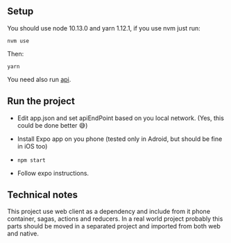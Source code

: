 
## Setup

You should use node 10.13.0 and yarn 1.12.1, if you use nvm just run:

`nvm use`

Then:

`yarn`

You need also run [api](https://github.com/marconucara/kiwi-homework-api).


## Run the project

- Edit app.json and set apiEndPoint based on you local network. (Yes, this could be done better :sweat_smile:)

- Install Expo app on you phone (tested only in Adroid, but should be fine in iOS too)

- `npm start`

- Follow expo instructions.


## Technical notes

This project use web client as a dependency and include from it phone container, sagas, actions and reducers. In a real world project probably this parts should be moved in a separated project and imported from both web and native.
